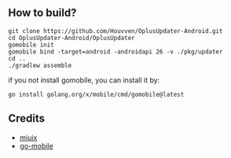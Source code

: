 ## How to build?
```shell
git clone https://github.com/Houvven/OplusUpdater-Android.git
cd OplusUpdater-Android/OplusUpdater
gomobile init
gomobile bind -target=android -androidapi 26 -v ./pkg/updater
cd ..
./gradlew assemble
```
if you not install gomobile, you can install it by:
```shell
go install golang.org/x/mobile/cmd/gomobile@latest
```

## Credits
- [miuix](https://github.com/miuix-kotlin-multiplatform/miuix)
- [go-mobile](https://github.com/golang/mobile)
